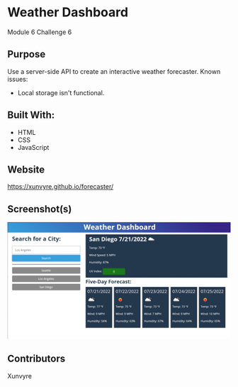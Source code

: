# Weather Dashboard
Module 6 Challenge 6

## Purpose
Use a server-side API to create an interactive weather forecaster.
Known issues:
* Local storage isn't functional.

## Built With:
* HTML
* CSS
* JavaScript

## Website
https://xunvyre.github.io/forecaster/

## Screenshot(s)
![A screenshot of the weather forecaster with three cities already logged into the browser.](./assets/images/screenshot.jpg)

## Contributors
Xunvyre
